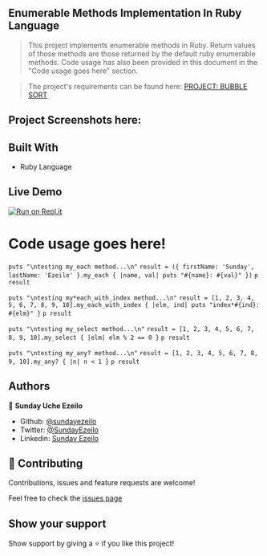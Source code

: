 ## Enumerable Methods Implementation In Ruby Language

> This project implements enumerable methods in Ruby. Return values of those methods are those returned by the default ruby enumerable methods. Code usage has also been provided in this document in the "Code usage goes here" section.

> The project's requirements can be found here: [PROJECT: BUBBLE SORT](https://github.com/TheOdinProject/curriculum/blob/master/ruby_programming/archive/basic_ruby/project_advanced_building_blocks.md#project-2-enumerable-methods)

## Project Screenshots here:

## Built With

- Ruby Language

## Live Demo

[![Run on Repl.it](https://repl.it/badge/github/ezeilo-su/enumerable_methods_in_ruby)](https://repl.it/github/ezeilo-su/enumerable_methods_in_ruby)

# Code usage goes here!

`puts "\ntesting my_each method...\n"`
`result = ({ firstName: 'Sunday', lastName: 'Ezeilo' }.my_each { |name, val| puts "#{name}: #{val}" })`
`p result`

`puts "\ntesting my*each_with_index method...\n"`
`result = [1, 2, 3, 4, 5, 6, 7, 8, 9, 10].my_each_with_index { |elm, ind| puts "index*#{ind}: #{elm}" }`
`p result`

`puts "\ntesting my_select method...\n"`
`result = [1, 2, 3, 4, 5, 6, 7, 8, 9, 10].my_select { |elm| elm % 2 == 0 }`
`p result`

`puts "\ntesting my_any? method...\n"`
`result = [1, 2, 3, 4, 5, 6, 7, 8, 9, 10].my_any? { |n| n < 1 }`
`p result`

## Authors

👤 **Sunday Uche Ezeilo**

- Github: [@sundayezeilo](https://github.com/ezeilo-su)
- Twitter: [@SundayEzeilo](https://twitter.com/SundayEzeilo)
- Linkedin: [Sunday Ezeilo](https://www.linkedin.com/in/sunday-ezeilo-a6a67664/)

## 🤝 Contributing

Contributions, issues and feature requests are welcome!

Feel free to check the [issues page](https://github.com/ezeilo-su/enumerable_methods_in_ruby/issues)

## Show your support

Show support by giving a ⭐️ if you like this project!
